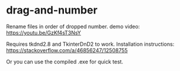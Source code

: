# drag-and-number
Rename files in order of dropped number.
demo video: https://youtu.be/GzKf4sT3NsY

Requires tkdnd2.8 and TkinterDnD2 to work.
Installation instructions: https://stackoverflow.com/a/46856247/12508755

Or you can use the compiled .exe for quick test.
